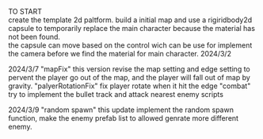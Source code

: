 TO START  
create the template 2d paltform. build a initial map and use a rigiridbody2d capsule to temporarily replace the main character because the material has not been found.  
the capsule can move based on the control wich can be use for implement the camera before we find the material for main character. 2024/3/2

2024/3/7
"mapFix" this version revise the map setting and edge setting to pervent the player go out of the map, and the player will fall out of map by gravity.
"palyerRotationFix" fix player rotate when it hit the edge
"combat" try to implement the bullet track and attack nearest enemy scripts

2024/3/9
"random spawn" this update implement the random spawn function, make the enemy prefab list to allowed genrate more different enemy.
